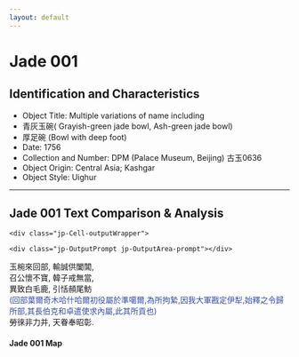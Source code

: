 ```yaml
---
layout: default
---
```


# Jade 001 #

## Identification and Characteristics ##
- Object Title: Multiple variations of name including
- 青灰玉碗( Grayish-green jade bowl, Ash-green jade bowl)
- 厚足碗 (Bowl with deep foot)
- Date: 1756
- Collection and Number: DPM (Palace Museum, Beijing) 古玉0636
- Object Origin: Central Asia; Kashgar
- Object Style: Uighur
---------------------------
## Jade 001 Text Comparison & Analysis ## 
	<div class="jp-Cell-outputWrapper">

<div class="jp-OutputArea jp-Cell-outputArea">

<div class="jp-OutputArea-child">

    
    <div class="jp-OutputPrompt jp-OutputArea-prompt"></div>

<div class="jp-RenderedHTMLCommon jp-RenderedMarkdown jp-OutputArea-output jp-OutputArea-executeResult" data-mime-type="text/markdown">
    <p><style>                           
    span.delete {color: #32a852; 
                 background-color: lavender;
                 font-size: 150%; 
                 margin: 0 3px; 
                 border: 1px solid #808080; 
                 line-height: 1.5;
                 padding: 2px;}
    span.insert {color: #e02427;
                 background-color: lavender;
                 font-size: 150%; 
                 margin: 0 3px; 
                 border: 1px solid #808080; 
                 line-height: 1.5;
                 padding: 2px;}
    span.parenthesis {color: #324ea8;
                    font-size: 100%;
                    margin: 0 3px;}
    </style>玉椀來回部, 輸誠供闔閶, 
     <br>召公懷不寶, 韓子戒無當, 
     <br>異致白毛鹿, 引恬頳尾魴 
     <span class="parenthesis"><br>(回部葉爾奇木哈什哈爾初役屬於準噶爾,為所拘縶,因我大軍戡定伊犁,始釋之令歸所部,其長伯克和卓遣使求內屬,此其所貢也)</span>
     <br>勞徠非力并, 天眷奉昭彰.</p>

</div>
 
 </div>

</div>
  </div>
   </p>
</div>
 </div>
  
  <h4>Jade 001 Map</h4>


</head>
</body>
</html>
 </body>
</html>
